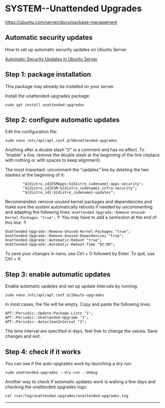 # **SYSTEM--Unattended Upgrades**
https://ubuntu.com/server/docs/package-management

## Automatic security updates

How to set up automatic security updates on Ubuntu Server

[Automatic Security Updates in Ubuntu Server](https://help.ubuntu.com/community/AutomaticSecurityUpdates)

## Step 1: package installation


This package may already be installed on your server.

Install the unattended-upgrades package:

```
sudo apt install unattended-upgrades
```

## Step 2: configure automatic updates

Edit the configuration file:

```
sudo nano /etc/apt/apt.conf.d/50unattended-upgrades
```

Anything after a double slash “//” is a comment and has no effect. To “enable” a line, remove the double slash at the beginning of the line (replace with nothing or with spaces to keep alignment).

The most important: uncomment the “updates” line by deleting the two slashes at the beginning of it:

```
        "${distro_id}ESMApps:${distro_codename}-apps-security";
        "${distro_id}ESM:${distro_codename}-infra-security";
        "${distro_id}:${distro_codename}-updates";
```

Recommended: remove unused kernel packages and dependencies and make sure the system automatically reboots if needed by uncommenting and adapting the following lines: `Unattended-Upgrade::Remove-Unused-Kernel-Packages "true";` ↑ You may have to add a semicolon at the end of this line. ↑

```
Unattended-Upgrade::Remove-Unused-Kernel-Packages "true";
Unattended-Upgrade::Remove-Unused-Dependencies "true";
Unattended-Upgrade::Automatic-Reboot "true";
Unattended-Upgrade::Automatic-Reboot-Time "02:00";
```

To save your changes in nano, use Ctrl + O followed by Enter. To quit, use Ctrl + X.

## Step 3: enable automatic updates

Enable automatic updates and set up update intervals by running:

```
sudo nano /etc/apt/apt.conf.d/20auto-upgrades
```

In most cases, the file will be empty. Copy and paste the following lines:

```
APT::Periodic::Update-Package-Lists "1";
APT::Periodic::Unattended-Upgrade "1";
APT::Periodic::AutocleanInterval "1";
```

The time interval are specified in days, feel free to change the values. Save changes and exit.

## Step 4: check if it works

You can see if the auto-upgrades work by launching a dry run:

```
sudo unattended-upgrades --dry-run --debug
```

Another way to check if automatic updates work is waiting a few days and checking the unattended upgrades logs:

`cat /var/log/unattended-upgrades/unattended-upgrades.log`

----
